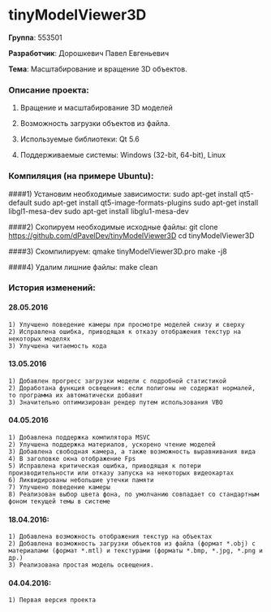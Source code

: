 ﻿# tinyModelViewer3D

**Группа**: 553501

**Разработчик**: Дорошкевич Павел Евгеньевич

**Тема**: Масштабирование и вращение 3D объектов.


### Описание проекта: 

1) Вращение и масштабирование 3D моделей

2) Возможность загрузки объектов из файла.

3) Используемые библиотеки: Qt 5.6

4) Поддерживаемые системы: Windows (32-bit, 64-bit), Linux

### Компиляция (на примере Ubuntu):

####1) Установим необходимые зависимости:
	sudo apt-get install qt5-default
	sudo apt-get install qt5-image-formats-plugins
	sudo apt-get install libgl1-mesa-dev 
	sudo apt-get install libglu1-mesa-dev 
	
####2) Скопируем необходимые исходные файлы:
	git clone https://github.com/dPavelDev/tinyModelViewer3D
	cd tinyModelViewer3D

####3) Скомпилируем:
	qmake tinyModelViewer3D.pro
	make -j8
	
####4) Удалим лишние файлы:
	make clean


### История изменений:

#### 28.05.2016
	1) Улучшено поведение камеры при просмотре моделей снизу и сверху
	2) Исправлена ошибка, приводящая к отказу отображения текстур на некоторых моделях
	3) Улучшена читаемость кода

#### 13.05.2016
	1) Добавлен прогресс загрузки модели с подробной статистикой
	2) Доработана функция освещения: если полигоны не содержат нормалей, то программа их автоматически добавит
	3) Значительно оптимизирован рендер путем использования VBO

#### 04.05.2016
	1) Добавлена поддержка компилятора MSVC
	2) Улучшена поддержка материалов, ускорено чтение моделей
	3) Добавлена свободная камера, а также возможность выравнивания вида
	4) В заголовке окна отображение Fps
	5) Исправлена критическая ошибка, приводящая к потери производительности или отказу запуска на некоторых видеокартах
	6) Ликвидированы небольшие утечки памяти
	7) Улучшено поведение камеры
	8) Реализован выбор цвета фона, по умолчанию совпадает со стандартным фоном текущей темы в системе

#### 18.04.2016:

	1) Добавлена возможность отображения текстур на объектах
	2) Добавлена возможность загрузки объектов из файла (формат *.obj) с материалами (формат *.mtl) и текстурами (форматы *.bmp, *.jpg, *.png и др.)
	3) Реализована простая модель освещения.
	

#### 04.04.2016:
	1) Первая версия проекта
